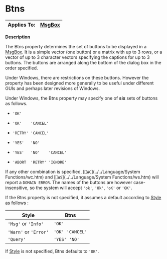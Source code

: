 




<h1 class="heading"><span class="name">Btns</span></h1>

| Applies To: | [MsgBox](../a-z/msgbox.md) |
| --- | ---  |


**Description**


The Btns property determines the set of buttons to be displayed in a [MsgBox](../a-z/msgbox.md). It is a simple vector (one button) or a matrix with up to 3 rows, or a vector of up to 3 character vectors specifying the captions for up to 3 buttons. The buttons are arranged along the bottom of the dialog box in the order specified.



Under Windows, there are restrictions on these buttons. However the property has been designed more generally to be useful under different GUIs and perhaps later revisions of Windows.



Under Windows, the Btns property may specify one of **six** sets of buttons as follows.

- `'OK'`

- `'OK'    'CANCEL'`

- `'RETRY' 'CANCEL'`

- `'YES'   'NO'`

- `'YES'   'NO'    'CANCEL'`

- `'ABORT  'RETRY' 'IGNORE'`



If any other combination is specified, [`⎕WC`](../../Language/System Functions/wc.htm) and [`⎕WS`](../../Language/System Functions/ws.htm) will report a `DOMAIN ERROR`. The names of the buttons are however case-insensitive, so the system will accept `'ok'`, `'Ok'`, `'oK'` or `'OK'`.



If the Btns property is not specified, it assumes a default according to [Style](../a-z/style.md) as follows :


| Style | Btns |
| --- | ---  |
| `'Msg'` or `'Info'` | `'OK'` |
| `'Warn'` or `'Error'` | `'OK' 'CANCEL'` |
| `'Query'` | `'YES' 'NO'` |


If [Style](../a-z/style.md) is not specified, Btns defaults to `'OK'`.



